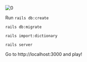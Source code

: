 ![0](https://github.com/user-attachments/assets/b75f3750-f409-4294-a60e-b4176eb613f3)

Run
```rails db:create```

```rails db:migrate```

```rails import:dictionary```

```rails server```

Go to http://localhost:3000 and play!
